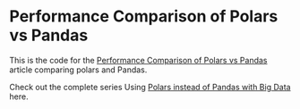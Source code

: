 # Performance Comparison of Polars vs Pandas

This is the code for the [Performance Comparison of Polars vs Pandas
](https://phreakyphoenix.tech/blog/performance-comparison-of-polars-vs-pandas)article comparing polars and Pandas.

Check out the complete series Using [Polars instead of Pandas with Big Data](https://phreakyphoenix.tech/blog/series/polars-vs-pandas-big-data) here.
